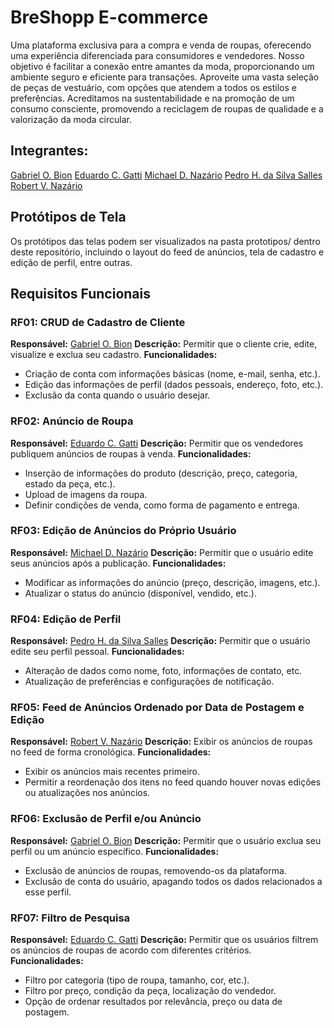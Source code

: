 # BreShopp E-commerce

Uma plataforma exclusiva para a compra e venda de roupas, oferecendo uma experiência diferenciada para consumidores e vendedores. Nosso objetivo é facilitar a conexão entre amantes da moda, proporcionando um ambiente seguro e eficiente para transações. Aproveite uma vasta seleção de peças de vestuário, com opções que atendem a todos os estilos e preferências. Acreditamos na sustentabilidade e na promoção de um consumo consciente, promovendo a reciclagem de roupas de qualidade e a valorização da moda circular.

## Integrantes:

[Gabriel O. Bion](https://github.com/bion23ouriquess)
[Eduardo C. Gatti](https://github.com/eduardgatti)
[Michael D. Nazário](https://github.com/mdnazario)
[Pedro H. da Silva Salles](https://github.com/pedroking2310)
[Robert V. Nazário](https://github.com/rvnaza)

## Protótipos de Tela

Os protótipos das telas podem ser visualizados na pasta prototipos/ dentro deste repositório, incluindo o layout do feed de anúncios, tela de cadastro e edição de perfil, entre outras.

## Requisitos Funcionais

### RF01: CRUD de Cadastro de Cliente
**Responsável:** [Gabriel O. Bion](https://github.com/bion23ouriquess)
**Descrição:** Permitir que o cliente crie, edite, visualize e exclua seu cadastro.
**Funcionalidades:**
  - Criação de conta com informações básicas (nome, e-mail, senha, etc.).
  - Edição das informações de perfil (dados pessoais, endereço, foto, etc.).
  - Exclusão da conta quando o usuário desejar.

### RF02: Anúncio de Roupa
**Responsável:** [Eduardo C. Gatti](https://github.com/eduardgatti)
**Descrição:** Permitir que os vendedores publiquem anúncios de roupas à venda.
**Funcionalidades:**
  - Inserção de informações do produto (descrição, preço, categoria, estado da peça, etc.).
  - Upload de imagens da roupa.
  - Definir condições de venda, como forma de pagamento e entrega.

### RF03: Edição de Anúncios do Próprio Usuário
**Responsável:** [Michael D. Nazário](https://github.com/mdnazario)
**Descrição:** Permitir que o usuário edite seus anúncios após a publicação.
**Funcionalidades:**
  - Modificar as informações do anúncio (preço, descrição, imagens, etc.).
  - Atualizar o status do anúncio (disponível, vendido, etc.).

### RF04: Edição de Perfil
**Responsável:** [Pedro H. da Silva Salles](https://github.com/pedroking2310)
**Descrição:** Permitir que o usuário edite seu perfil pessoal.
**Funcionalidades:**
  - Alteração de dados como nome, foto, informações de contato, etc.
  - Atualização de preferências e configurações de notificação.

### RF05: Feed de Anúncios Ordenado por Data de Postagem e Edição
**Responsável:** [Robert V. Nazário](https://github.com/rvnaza)
**Descrição:** Exibir os anúncios de roupas no feed de forma cronológica.
**Funcionalidades:**
  - Exibir os anúncios mais recentes primeiro.
  - Permitir a reordenação dos itens no feed quando houver novas edições ou atualizações nos anúncios.

### RF06: Exclusão de Perfil e/ou Anúncio
**Responsável:** [Gabriel O. Bion](https://github.com/bion23ouriquess)
**Descrição:** Permitir que o usuário exclua seu perfil ou um anúncio específico.
**Funcionalidades:**
  - Exclusão de anúncios de roupas, removendo-os da plataforma.
  - Exclusão de conta do usuário, apagando todos os dados relacionados a esse perfil.

### RF07: Filtro de Pesquisa
**Responsável:** [Eduardo C. Gatti](https://github.com/eduardgatti)
**Descrição:** Permitir que os usuários filtrem os anúncios de roupas de acordo com diferentes critérios.
**Funcionalidades:**
  - Filtro por categoria (tipo de roupa, tamanho, cor, etc.).
  - Filtro por preço, condição da peça, localização do vendedor.
  - Opção de ordenar resultados por relevância, preço ou data de postagem.
